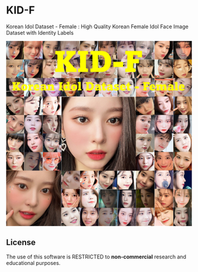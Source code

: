 # KID-F
Korean Idol Dataset - Female : High Quality Korean Female Idol Face Image Dataset with Identity Labels

![thumbnail](./resources/thumbnail.png)

## License
The use of this software is RESTRICTED to **non-commercial** research and educational purposes.
